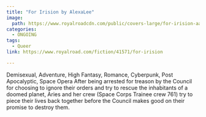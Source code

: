 ```yaml
---
title: "For Irision by AlexaLee"
image:
  path: https://www.royalroadcdn.com/public/covers-large/for-irision-aaba4q0kbg8.jpg
categories:
  - ONGOING
tags:
  - Queer
link: https://www.royalroad.com/fiction/41571/for-irision

---
```

Demisexual, Adventure, High Fantasy, Romance, Cyberpunk, Post Apocalyptic, Space Opera
After being arrested for treason by the Council for choosing to ignore their orders and try to rescue the inhabitants of a doomed planet, Aries and her crew (Space Corps Trainee crew 761) try to piece their lives back together before the Council makes good on their promise to destroy them.

